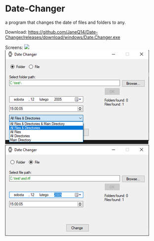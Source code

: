 # Date-Changer
 a program that changes the date of files and folders to any.
 
 Download:
 https://github.com/JaneQ14/Date-Changer/releases/download/windows/Date.Changer.exe
 
 Screens:
![](https://github.com/JaneQ14/Date-Changer/blob/main/.img./folder.png)
![](https://github.com/JaneQ14/Date-Changer/blob/main/.img/options.png)
![](https://github.com/JaneQ14/Date-Changer/blob/main/.img/file.png)

